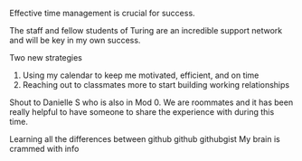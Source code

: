 Effective time management is crucial for success.

The staff and fellow students of Turing are an incredible support network and will be key in my own success.

Two new strategies
1. Using my calendar to keep me motivated, efficient, and on time
2. Reaching out to classmates more to start building working relationships

Shout to Danielle S who is also in Mod 0. We are roommates and it has been really helpful to have someone to share the experience with during this time.

Learning all the differences between github github githubgist
My brain is crammed with info
